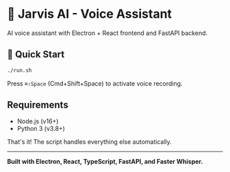 # 🤖 Jarvis AI - Voice Assistant

AI voice assistant with Electron + React frontend and FastAPI backend.

## 🚀 Quick Start

```bash
./run.sh
```

Press `⌘⇧Space` (Cmd+Shift+Space) to activate voice recording.

## Requirements

- Node.js (v16+)
- Python 3 (v3.8+)

That's it! The script handles everything else automatically.

---

**Built with Electron, React, TypeScript, FastAPI, and Faster Whisper.**
